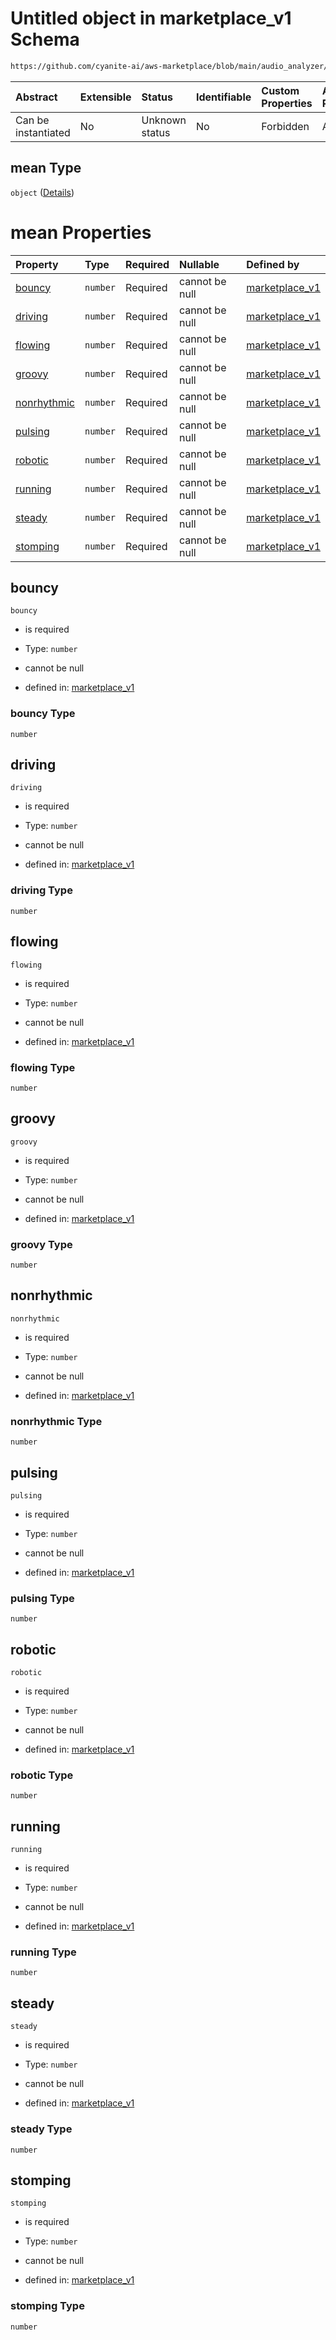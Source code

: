 # Untitled object in marketplace\_v1 Schema

```txt
https://github.com/cyanite-ai/aws-marketplace/blob/main/audio_analyzer/schemes/marketplace_v1/schema/marketplace_v1.schema.json#/properties/analysis/properties/movement_v8/properties/mean
```



| Abstract            | Extensible | Status         | Identifiable | Custom Properties | Additional Properties | Access Restrictions | Defined In                                                                                   |
| :------------------ | :--------- | :------------- | :----------- | :---------------- | :-------------------- | :------------------ | :------------------------------------------------------------------------------------------- |
| Can be instantiated | No         | Unknown status | No           | Forbidden         | Allowed               | none                | [marketplace\_v1.schema.json\*](../schema/marketplace_v1.schema.json "open original schema") |

## mean Type

`object` ([Details](marketplace_v1-properties-analysis-properties-movement_v8-properties-mean.md))

# mean Properties

| Property                    | Type     | Required | Nullable       | Defined by                                                                                                                                                                                                                                                                                                                                  |
| :-------------------------- | :------- | :------- | :------------- | :------------------------------------------------------------------------------------------------------------------------------------------------------------------------------------------------------------------------------------------------------------------------------------------------------------------------------------------ |
| [bouncy](#bouncy)           | `number` | Required | cannot be null | [marketplace\_v1](marketplace_v1-properties-analysis-properties-movement_v8-properties-mean-properties-bouncy.md "https://github.com/cyanite-ai/aws-marketplace/blob/main/audio_analyzer/schemes/marketplace_v1/schema/marketplace_v1.schema.json#/properties/analysis/properties/movement_v8/properties/mean/properties/bouncy")           |
| [driving](#driving)         | `number` | Required | cannot be null | [marketplace\_v1](marketplace_v1-properties-analysis-properties-movement_v8-properties-mean-properties-driving.md "https://github.com/cyanite-ai/aws-marketplace/blob/main/audio_analyzer/schemes/marketplace_v1/schema/marketplace_v1.schema.json#/properties/analysis/properties/movement_v8/properties/mean/properties/driving")         |
| [flowing](#flowing)         | `number` | Required | cannot be null | [marketplace\_v1](marketplace_v1-properties-analysis-properties-movement_v8-properties-mean-properties-flowing.md "https://github.com/cyanite-ai/aws-marketplace/blob/main/audio_analyzer/schemes/marketplace_v1/schema/marketplace_v1.schema.json#/properties/analysis/properties/movement_v8/properties/mean/properties/flowing")         |
| [groovy](#groovy)           | `number` | Required | cannot be null | [marketplace\_v1](marketplace_v1-properties-analysis-properties-movement_v8-properties-mean-properties-groovy.md "https://github.com/cyanite-ai/aws-marketplace/blob/main/audio_analyzer/schemes/marketplace_v1/schema/marketplace_v1.schema.json#/properties/analysis/properties/movement_v8/properties/mean/properties/groovy")           |
| [nonrhythmic](#nonrhythmic) | `number` | Required | cannot be null | [marketplace\_v1](marketplace_v1-properties-analysis-properties-movement_v8-properties-mean-properties-nonrhythmic.md "https://github.com/cyanite-ai/aws-marketplace/blob/main/audio_analyzer/schemes/marketplace_v1/schema/marketplace_v1.schema.json#/properties/analysis/properties/movement_v8/properties/mean/properties/nonrhythmic") |
| [pulsing](#pulsing)         | `number` | Required | cannot be null | [marketplace\_v1](marketplace_v1-properties-analysis-properties-movement_v8-properties-mean-properties-pulsing.md "https://github.com/cyanite-ai/aws-marketplace/blob/main/audio_analyzer/schemes/marketplace_v1/schema/marketplace_v1.schema.json#/properties/analysis/properties/movement_v8/properties/mean/properties/pulsing")         |
| [robotic](#robotic)         | `number` | Required | cannot be null | [marketplace\_v1](marketplace_v1-properties-analysis-properties-movement_v8-properties-mean-properties-robotic.md "https://github.com/cyanite-ai/aws-marketplace/blob/main/audio_analyzer/schemes/marketplace_v1/schema/marketplace_v1.schema.json#/properties/analysis/properties/movement_v8/properties/mean/properties/robotic")         |
| [running](#running)         | `number` | Required | cannot be null | [marketplace\_v1](marketplace_v1-properties-analysis-properties-movement_v8-properties-mean-properties-running.md "https://github.com/cyanite-ai/aws-marketplace/blob/main/audio_analyzer/schemes/marketplace_v1/schema/marketplace_v1.schema.json#/properties/analysis/properties/movement_v8/properties/mean/properties/running")         |
| [steady](#steady)           | `number` | Required | cannot be null | [marketplace\_v1](marketplace_v1-properties-analysis-properties-movement_v8-properties-mean-properties-steady.md "https://github.com/cyanite-ai/aws-marketplace/blob/main/audio_analyzer/schemes/marketplace_v1/schema/marketplace_v1.schema.json#/properties/analysis/properties/movement_v8/properties/mean/properties/steady")           |
| [stomping](#stomping)       | `number` | Required | cannot be null | [marketplace\_v1](marketplace_v1-properties-analysis-properties-movement_v8-properties-mean-properties-stomping.md "https://github.com/cyanite-ai/aws-marketplace/blob/main/audio_analyzer/schemes/marketplace_v1/schema/marketplace_v1.schema.json#/properties/analysis/properties/movement_v8/properties/mean/properties/stomping")       |

## bouncy



`bouncy`

*   is required

*   Type: `number`

*   cannot be null

*   defined in: [marketplace\_v1](marketplace_v1-properties-analysis-properties-movement_v8-properties-mean-properties-bouncy.md "https://github.com/cyanite-ai/aws-marketplace/blob/main/audio_analyzer/schemes/marketplace_v1/schema/marketplace_v1.schema.json#/properties/analysis/properties/movement_v8/properties/mean/properties/bouncy")

### bouncy Type

`number`

## driving



`driving`

*   is required

*   Type: `number`

*   cannot be null

*   defined in: [marketplace\_v1](marketplace_v1-properties-analysis-properties-movement_v8-properties-mean-properties-driving.md "https://github.com/cyanite-ai/aws-marketplace/blob/main/audio_analyzer/schemes/marketplace_v1/schema/marketplace_v1.schema.json#/properties/analysis/properties/movement_v8/properties/mean/properties/driving")

### driving Type

`number`

## flowing



`flowing`

*   is required

*   Type: `number`

*   cannot be null

*   defined in: [marketplace\_v1](marketplace_v1-properties-analysis-properties-movement_v8-properties-mean-properties-flowing.md "https://github.com/cyanite-ai/aws-marketplace/blob/main/audio_analyzer/schemes/marketplace_v1/schema/marketplace_v1.schema.json#/properties/analysis/properties/movement_v8/properties/mean/properties/flowing")

### flowing Type

`number`

## groovy



`groovy`

*   is required

*   Type: `number`

*   cannot be null

*   defined in: [marketplace\_v1](marketplace_v1-properties-analysis-properties-movement_v8-properties-mean-properties-groovy.md "https://github.com/cyanite-ai/aws-marketplace/blob/main/audio_analyzer/schemes/marketplace_v1/schema/marketplace_v1.schema.json#/properties/analysis/properties/movement_v8/properties/mean/properties/groovy")

### groovy Type

`number`

## nonrhythmic



`nonrhythmic`

*   is required

*   Type: `number`

*   cannot be null

*   defined in: [marketplace\_v1](marketplace_v1-properties-analysis-properties-movement_v8-properties-mean-properties-nonrhythmic.md "https://github.com/cyanite-ai/aws-marketplace/blob/main/audio_analyzer/schemes/marketplace_v1/schema/marketplace_v1.schema.json#/properties/analysis/properties/movement_v8/properties/mean/properties/nonrhythmic")

### nonrhythmic Type

`number`

## pulsing



`pulsing`

*   is required

*   Type: `number`

*   cannot be null

*   defined in: [marketplace\_v1](marketplace_v1-properties-analysis-properties-movement_v8-properties-mean-properties-pulsing.md "https://github.com/cyanite-ai/aws-marketplace/blob/main/audio_analyzer/schemes/marketplace_v1/schema/marketplace_v1.schema.json#/properties/analysis/properties/movement_v8/properties/mean/properties/pulsing")

### pulsing Type

`number`

## robotic



`robotic`

*   is required

*   Type: `number`

*   cannot be null

*   defined in: [marketplace\_v1](marketplace_v1-properties-analysis-properties-movement_v8-properties-mean-properties-robotic.md "https://github.com/cyanite-ai/aws-marketplace/blob/main/audio_analyzer/schemes/marketplace_v1/schema/marketplace_v1.schema.json#/properties/analysis/properties/movement_v8/properties/mean/properties/robotic")

### robotic Type

`number`

## running



`running`

*   is required

*   Type: `number`

*   cannot be null

*   defined in: [marketplace\_v1](marketplace_v1-properties-analysis-properties-movement_v8-properties-mean-properties-running.md "https://github.com/cyanite-ai/aws-marketplace/blob/main/audio_analyzer/schemes/marketplace_v1/schema/marketplace_v1.schema.json#/properties/analysis/properties/movement_v8/properties/mean/properties/running")

### running Type

`number`

## steady



`steady`

*   is required

*   Type: `number`

*   cannot be null

*   defined in: [marketplace\_v1](marketplace_v1-properties-analysis-properties-movement_v8-properties-mean-properties-steady.md "https://github.com/cyanite-ai/aws-marketplace/blob/main/audio_analyzer/schemes/marketplace_v1/schema/marketplace_v1.schema.json#/properties/analysis/properties/movement_v8/properties/mean/properties/steady")

### steady Type

`number`

## stomping



`stomping`

*   is required

*   Type: `number`

*   cannot be null

*   defined in: [marketplace\_v1](marketplace_v1-properties-analysis-properties-movement_v8-properties-mean-properties-stomping.md "https://github.com/cyanite-ai/aws-marketplace/blob/main/audio_analyzer/schemes/marketplace_v1/schema/marketplace_v1.schema.json#/properties/analysis/properties/movement_v8/properties/mean/properties/stomping")

### stomping Type

`number`
